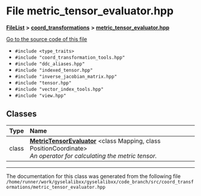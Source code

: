 

# File metric\_tensor\_evaluator.hpp



[**FileList**](files.md) **>** [**coord\_transformations**](dir_67161c4ffadea73fddf46ea451c2f62c.md) **>** [**metric\_tensor\_evaluator.hpp**](metric__tensor__evaluator_8hpp.md)

[Go to the source code of this file](metric__tensor__evaluator_8hpp_source.md)



* `#include <type_traits>`
* `#include "coord_transformation_tools.hpp"`
* `#include "ddc_aliases.hpp"`
* `#include "indexed_tensor.hpp"`
* `#include "inverse_jacobian_matrix.hpp"`
* `#include "tensor.hpp"`
* `#include "vector_index_tools.hpp"`
* `#include "view.hpp"`















## Classes

| Type | Name |
| ---: | :--- |
| class | [**MetricTensorEvaluator**](classMetricTensorEvaluator.md) &lt;class Mapping, class PositionCoordinate&gt;<br>_An operator for calculating the metric tensor._  |



















































------------------------------
The documentation for this class was generated from the following file `/home/runner/work/gyselalibxx/gyselalibxx/code_branch/src/coord_transformations/metric_tensor_evaluator.hpp`

